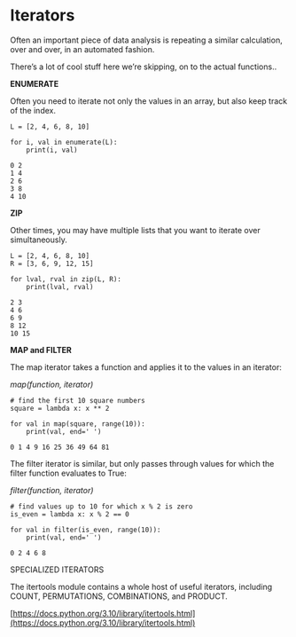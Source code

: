 # Iterators

Often an important piece of data analysis is repeating a similar calculation, over and over, in an automated fashion.

There’s a lot of cool stuff here we’re skipping, on to the actual functions..

**ENUMERATE**

Often you need to iterate not only the values in an array, but also keep track of the index.

```
L = [2, 4, 6, 8, 10]

for i, val in enumerate(L):
    print(i, val)

0 2
1 4
2 6
3 8
4 10
```

**ZIP**

Other times, you may have multiple lists that you want to iterate over simultaneously.

```
L = [2, 4, 6, 8, 10]
R = [3, 6, 9, 12, 15]

for lval, rval in zip(L, R):
    print(lval, rval)

2 3
4 6
6 9
8 12
10 15
```

**MAP and FILTER**

The map iterator takes a function and applies it to the values in an iterator:

_map(function, iterator)_

```
# find the first 10 square numbers
square = lambda x: x ** 2

for val in map(square, range(10)):
    print(val, end=' ')

0 1 4 9 16 25 36 49 64 81
```

The filter iterator is similar, but only passes through values for which the filter function evaluates to True:

_filter(function, iterator)_

```
# find values up to 10 for which x % 2 is zero
is_even = lambda x: x % 2 == 0

for val in filter(is_even, range(10)):
    print(val, end=' ')

0 2 4 6 8
```

SPECIALIZED ITERATORS

The itertools module contains a whole host of useful iterators, including COUNT, PERMUTATIONS, COMBINATIONS, and PRODUCT.

[https://docs.python.org/3.10/library/itertools.html](https://docs.python.org/3.10/library/itertools.html)

